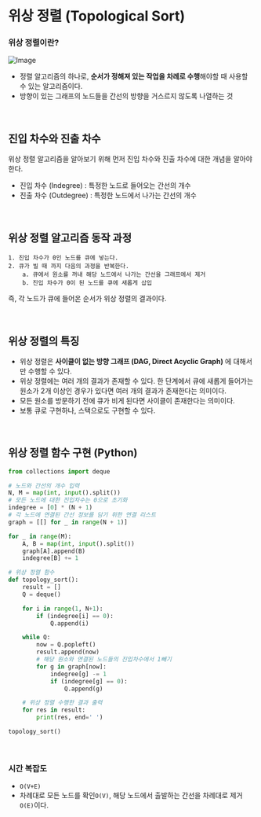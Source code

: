 # 위상 정렬 (Topological Sort)

### 위상 정렬이란?
![Image](https://github.com/user-attachments/assets/7f814cef-a76d-44f0-92ec-93e6026fe118)

- 정렬 알고리즘의 하나로, **순서가 정해져 있는 작업을 차례로 수행**해야할 때 사용할 수 있는 알고리즘이다.
- 방향이 있는 그래프의 노드들을 간선의 방향을 거스르지 않도록 나열하는 것

<br>

## 진입 차수와 진출 차수

위상 정렬 알고리즘을 알아보기 위해 먼저 진입 차수와 진출 차수에 대한 개념을 알아야 한다.

- 진입 차수 (Indegree) : 특정한 노드로 들어오는 간선의 개수
- 진출 차수 (Outdegree) : 특정한 노드에서 나가는 간선의 개수

<br>

## 위상 정렬 알고리즘 동작 과정

    1. 진입 차수가 0인 노드를 큐에 넣는다.
    2. 큐가 빌 때 까지 다음의 과정을 반복한다.
        a. 큐에서 원소를 꺼내 해당 노드에서 나가는 간선을 그래프에서 제거
        b. 진입 차수가 0이 된 노드를 큐에 새롭게 삽입

즉, 각 노드가 큐에 들어온 순서가 위상 정렬의 결과이다.

<br>

## 위상 정렬의 특징
- 위상 정렬은 **사이클이 없는 방향 그래프 (DAG, Direct Acyclic Graph)** 에 대해서만 수행할 수 있다.
- 위상 정렬에는 여러 개의 결과가 존재할 수 있다. 한 단계에서 큐에 새롭게 들어가는 원소가 2개 이상인 경우가 있다면 여러 개의 결과가 존재한다는 의미이다.
- 모든 원소를 방문하기 전에 큐가 비게 된다면 사이클이 존재한다는 의미이다.
- 보통 큐로 구현하나, 스택으로도 구현할 수 있다.

<br>

## 위상 정렬 함수 구현 (Python)
```python
from collections import deque

# 노드와 간선의 개수 입력
N, M = map(int, input().split())
# 모든 노드에 대한 진입차수는 0으로 초기화
indegree = [0] * (N + 1)
# 각 노드에 연결된 간선 정보를 담기 위한 연결 리스트
graph = [[] for _ in range(N + 1)]

for _ in range(M):
    A, B = map(int, input().split())
    graph[A].append(B)
    indegree[B] += 1

# 위상 정렬 함수
def topology_sort():
    result = []
    Q = deque()

    for i in range(1, N+1):
        if (indegree[i] == 0):
            Q.append(i)

    while Q:
        now = Q.popleft()
        result.append(now)
        # 해당 원소와 연결된 노드들의 진입차수에서 1빼기
        for g in graph[now]:
            indegree[g] -= 1
            if (indegree[g] == 0):
                Q.append(g)

    # 위상 정렬 수행한 결과 출력
    for res in result:
        print(res, end=' ')

topology_sort()
```

<br>

### 시간 복잡도
- `O(V+E)`
- 차례대로 모든 노드를 확인`O(V)`, 해당 노드에서 출발하는 간선을 차례대로 제거`O(E)`이다. 